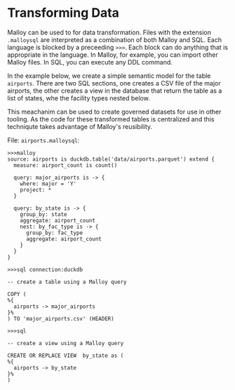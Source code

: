 # Transforming Data

Malloy can be used to for data transformation.  Files with the extension `.malloysql` are interpreted as a combination of both Malloy and SQL.  Each language is blocked by a preceeding `>>>`.  Each block can do anything that is appropriate in the language.  In Malloy, for example, you can import other Malloy files.  In SQL, you can execute any DDL command.

In the example below, we create a simple semantic model for the table `airports`.  There are two SQL sections, one creates a CSV file of the major airports, the other creates a view in the database that return the table as a list of states, whe the facility types nested below.

This meachanim can be used to create governed datasets for use in other tooling.  As the code for these transformed tables is centralized and this techniqute takes advantage of Malloy's reusibility.


File: `airports.malloysql`:
```malloysql
>>>malloy
source: airports is duckdb.table('data/airports.parquet') extend {
  measure: airport_count is count()

  query: major_airports is -> {
    where: major = 'Y'
    project: *
  }

  query: by_state is -> {
    group_by: state
    aggregate: airport_count
    nest: by_fac_type is -> {
      group_by: fac_type
      aggregate: airport_count
    }
  }
}

>>>sql connection:duckdb

-- create a table using a Malloy query

COPY (
%{
  airports -> major_airports
}%
) TO 'major_airports.csv' (HEADER) 

>>>sql

-- create a view using a Malloy query

CREATE OR REPLACE VIEW  by_state as (
%{
  airports -> by_state
}%
) 
```